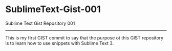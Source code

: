 SublimeText-Gist-001
====================

Sublime Text Gist Repository 001

--------------------------------
This is my first GIST commit to say that the purpose ot this GIST repository 
is to learn how to use snippets with Sublime Text 3.


